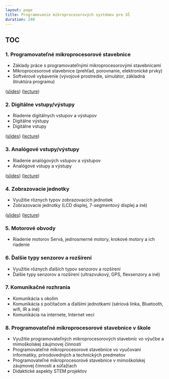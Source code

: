 ```yaml
---
layout: page 
title: Programovanie mikroprocesorových systémov pre SŠ
duration: 240
---
```



## TOC

### 1. Programovateľné mikroprocesorové stavebnice

* Základy práce s programovateľnými mikroprocesorovými stavebnicami
* Mikroprocesorové stavebnice (prehľad, porovnanie, elektronické prvky) 
* Softvérové vybavenie (vývojové prostredie, simulátor, základná štruktúra programu)

([slides](slides.01.html))
([lecture](lecture.01.html))


### 2. Digitálne vstupy/výstupy

* Riadenie digitálnych vstupov a výstupov
* Digitálne výstupy 
* Digitálne vstupy 

([slides](slides.02.html))
([lecture](lecture.02.html))


### 3. Analógové vstupy/výstupy

* Riadenie analógových vstupov a výstupov
* Analógové vstupy a výstupy

([slides](slides.03.html))
([lecture](lecture.03.html))


### 4. Zobrazovacie jednotky

* Využitie rôznych typov zobrazovacích jednotiek
* Zobrazovacie jednotky (LCD displej, 7-segmentový displej a iné)

([slides](slides.04.html))
([lecture](lecture.04.html))

### 5. Motorové obvody

* Riadenie motorov Servá, jednosmerné motory, krokové motory a ich riadenie


### 6. Ďalšie typy senzorov a rozšírení

* Využitie rôznych ďalších typov senzorov a rozšírení
* Ďalšie typy senzorov a rozšírení (ultrazvukový, GPS, flexsenzory a iné)


### 7. Komunikačné rozhrania

* Komunikácia s okolím
* Komunikácia s počítačom a ďalšími jednotkami (sériová linka, Bluetooth, wifi, IR a iné)
* Komunikácia na internete, Internet vecí


### 8. Programovateľné mikroprocesorové stavebnice v škole

* Využitie programovateľných mikroprocesorových stavebníc vo výučbe a mimoškolskej záujmovej činnosti
* Programovateľné mikroprocesorové stavebnice vo vyučovaní informatiky, prírodovedných a technických predmetov
* Programovateľné mikroprocesorové stavebnice v mimoškolskej záujmovej činnosti a súťažiach
* Didaktické aspekty STEM projektov 
